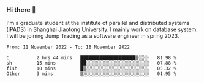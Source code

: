 ### Hi there 👋

I'm a graduate student at the institute of parallel and distributed systems (IPADS) in Shanghai Jiaotong University. I mainly work on database system. I will be joining Jump Trading as a software engineer in spring 2023.

<!--START_SECTION:waka-->

```text
From: 11 November 2022 - To: 18 November 2022

C          2 hrs 44 mins   ████████████████████▒░░░░   81.98 %
sh         15 mins         ██░░░░░░░░░░░░░░░░░░░░░░░   07.88 %
fish       10 mins         █▒░░░░░░░░░░░░░░░░░░░░░░░   05.32 %
Other      3 mins          ▒░░░░░░░░░░░░░░░░░░░░░░░░   01.95 %
```

<!--END_SECTION:waka-->

<!--
**yqmmm/yqmmm** is a ✨ _special_ ✨ repository because its `README.md` (this file) appears on your GitHub profile.

Here are some ideas to get you started:

- 🔭 I’m currently working on ...
- 🌱 I’m currently learning ...
- 👯 I’m looking to collaborate on ...
- 🤔 I’m looking for help with ...
- 💬 Ask me about ...
- 📫 How to reach me: ...
- 😄 Pronouns: ...
- ⚡ Fun fact: ...
-->
